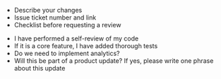 + Describe your changes
+ Issue ticket number and link
+ Checklist before requesting a review
  
- I have performed a self-review of my code
- If it is a core feature, I have added thorough tests
- Do we need to implement analytics?
- Will this be part of a product update? If yes, please write one phrase about this update
